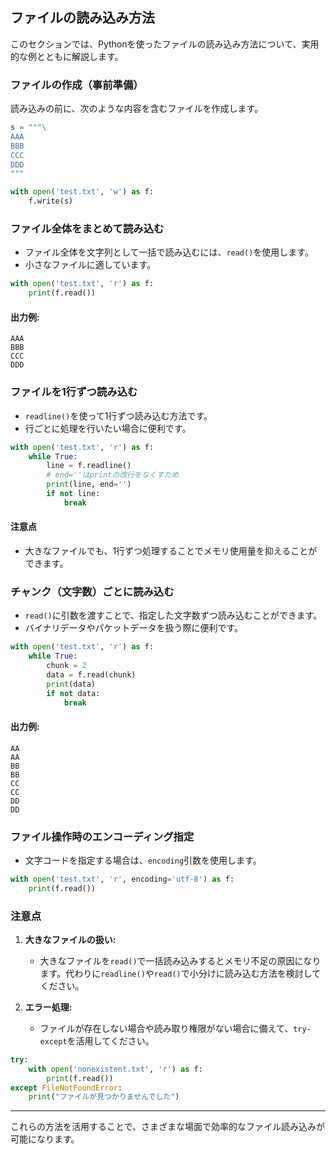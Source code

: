 ## ファイルの読み込み方法

このセクションでは、Pythonを使ったファイルの読み込み方法について、実用的な例とともに解説します。

### ファイルの作成（事前準備）
読み込みの前に、次のような内容を含むファイルを作成します。

```python
s = """\
AAA
BBB
CCC
DDD
"""

with open('test.txt', 'w') as f:
    f.write(s)
```

### ファイル全体をまとめて読み込む
- ファイル全体を文字列として一括で読み込むには、`read()`を使用します。
- 小さなファイルに適しています。

```python
with open('test.txt', 'r') as f:
    print(f.read())
```

#### 出力例:
```
AAA
BBB
CCC
DDD
```

### ファイルを1行ずつ読み込む
- `readline()`を使って1行ずつ読み込む方法です。
- 行ごとに処理を行いたい場合に便利です。

```python
with open('test.txt', 'r') as f:
    while True:
        line = f.readline()
        # end=''はprintの改行をなくすため
        print(line, end='')
        if not line:
            break
```

#### 注意点
- 大きなファイルでも、1行ずつ処理することでメモリ使用量を抑えることができます。

### チャンク（文字数）ごとに読み込む
- `read()`に引数を渡すことで、指定した文字数ずつ読み込むことができます。
- バイナリデータやパケットデータを扱う際に便利です。

```python
with open('test.txt', 'r') as f:
    while True:
        chunk = 2
        data = f.read(chunk)
        print(data)
        if not data:
            break
```

#### 出力例:
```
AA
AA
BB
BB
CC
CC
DD
DD
```

### ファイル操作時のエンコーディング指定
- 文字コードを指定する場合は、`encoding`引数を使用します。

```python
with open('test.txt', 'r', encoding='utf-8') as f:
    print(f.read())
```

### 注意点
1. **大きなファイルの扱い:**
   - 大きなファイルを`read()`で一括読み込みするとメモリ不足の原因になります。代わりに`readline()`や`read()`で小分けに読み込む方法を検討してください。

2. **エラー処理:**
   - ファイルが存在しない場合や読み取り権限がない場合に備えて、`try-except`を活用してください。

```python
try:
    with open('nonexistent.txt', 'r') as f:
        print(f.read())
except FileNotFoundError:
    print("ファイルが見つかりませんでした")
```

---

これらの方法を活用することで、さまざまな場面で効率的なファイル読み込みが可能になります。

